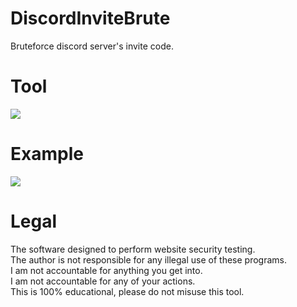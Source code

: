# DiscordInviteBrute
 Bruteforce discord server's invite code.
# Tool
![](https://i.ibb.co/mcpzNKb/example.png)

# Example
![](https://i.ibb.co/Y8P1J0Q/tool.png)

# Legal
 The software designed to perform website security testing.<br/>
 The author is not responsible for any illegal use of these programs.<br/>
 I am not accountable for anything you get into.<br/>
 I am not accountable for any of your actions.<br/>
 This is 100% educational, please do not misuse this tool.